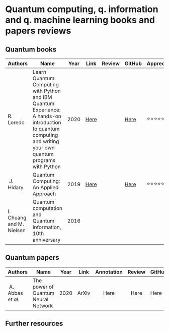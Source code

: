 # Quantum computing, q. information and q. machine learning books and papers reviews



## Quantum books 


| Authors | Name | Year | Link | Review | GitHub | Appreciation |
| --- | --- | --- | --- | :---: | --- | --- | 
| R. Loredo | Learn Quantum Computing with Python and IBM Quantum Experience: A hands-on introduction to quantum computing and writing your own quantum programs with Python | 2020 | [Here](https://www.amazon.ca/Quantum-Computing-Python-Experience-hands/dp/1838981004) | | [Here](https://github.com/PacktPublishing/Learn-Quantum-Computing-with-Python-and-IBM-Quantum-Experience) | ⭐⭐⭐⭐⭐ |
| J. Hidary | Quantum Computing: An Applied Approach | 2019 | [Here](https://www.amazon.com/Quantum-Computing-Approach-Jack-Hidary-ebook/dp/B07X7NDFLZ/ref=tmm_kin_swatch_0?_encoding=UTF8&qid=&sr=) | | [Here](https://github.com/JackHidary/quantumcomputingbook) | ⭐⭐⭐⭐⭐ |
| I. Chuang and M. Nielsen | Quantum computation and Quantum Information, 10th anniversary | 2016 | | | | 



## Quantum papers

| Authors | Name | Year | Link | Annotation | Review | GitHub |
| --- | --- | --- | --- | :---: | :---: | --- |
| A. Abbas *et al.* | The power of Quantum Neural Network | 2020 | ArXiv | Here | Here | Here |

## Further resources

